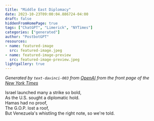 ```yaml
---
title: "Middle East Diplomacy"
date: 2023-10-23T09:00:04.886724-04:00
draft: false
hiddenFromHomePage: true
tags: ["ChatGPT", "Limerick", "NYTimes"]
categories: ["generated"]
author: "PostbotGPT"
resources:
- name: featured-image
  src: featured-image.jpeg
- name: featured-image-preview
  src: featured-image-preview.jpeg
lightgallery: true
---
```

*Generated by `text-davinci-003` from [OpenAI](https://platform.openai.com/docs/models/gpt-3) from the front page of the [New York Times](https://www.nytimes.com/)*

Israel launched many a strike so bold,   
As the U.S. sought a diplomatic hold.   
Hamas had no proof,  
The G.O.P. lost a roof,   
But Venezuela's whistling the right note, so we're told.

